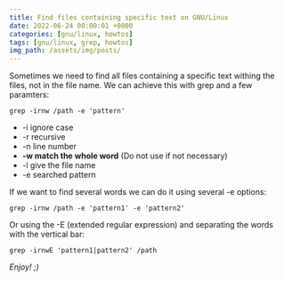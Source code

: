 ```yaml
---
title: Find files containing specific text on GNU/Linux
date: 2022-06-24 00:00:01 +0000
categories: [gnu/linux, howtos]
tags: [gnu/linux, grep, howtos]
img_path: /assets/img/posts/
---
```


Sometimes we need to find all files containing a specific text withing the files, not in the file name.
We can achieve this with grep and a few paramters:

```shell
grep -irnw /path -e 'pattern'
```

* -i ignore case
* -r recursive
* -n line number
* **-w match the whole word** (Do not use if not necessary)
* -l give the file name
* -e searched pattern

If we want to find several words we can do it using several -e options:

```shell
grep -irnw /path -e 'pattern1' -e 'pattern2'
```

Or using the -E (extended regular expression) and separating the words with the vertical bar:

```shell
grep -irnwE 'pattern1|pattern2' /path
```

_Enjoy! ;)_
